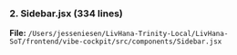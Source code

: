 ### 2. Sidebar.jsx (334 lines)

**File:** `/Users/jesseniesen/LivHana-Trinity-Local/LivHana-SoT/frontend/vibe-cockpit/src/components/Sidebar.jsx`
